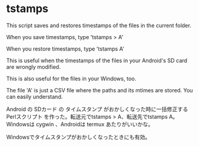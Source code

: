 # tstamps

This script saves and restores timestamps of the files in the current folder.

When you save timestamps, type 'tstamps > A'

When you restore timestamps, type 'tstamps A'

This is useful when the timestamps of the files in your Android's SD card are wrongly modified.

This is also useful for the files in your Windows, too.

The file 'A' is just a CSV file where the paths and its mtimes are stored. You can easily understand.

Android の SDカード の タイムスタンプ がおかしくなった時に一括修正する Perlスクリプト を作った。転送元でtstamps > A、転送先でtstamps A。Windowsは cygwin 、Androidは termux あたりがいいかな。

Windowsでタイムスタンプがおかしくなったときにも有効。

